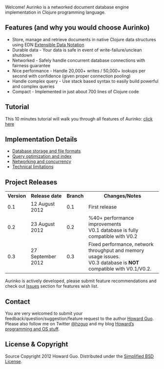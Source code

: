 Welcome! Aurinko is a networked document database engine implementation in Clojure programming language.

Features (and why you would choose Aurinko)
---------------------------------

-   Store, manage and retrieve documents in native Clojure data structures using EDN [Extensible Data Notation][]
-   Durable data - Your data is safe in event of write-failure/unclean shutdown
-   Networked - Safely handle concurrent database connections with fairness guarantee
-   Nice performance - Handle 20,000+ writes / 50,000+ lookups per second with confidence (given proper connection pooling)
-   Handle complex query - Use stack based syntax to easily build powerful and complex queries
-   Compact - Implemented in just about 700 lines of Clojure code

Tutorial
--------

This 10 minutes tutorial will walk you through all features of Aurinko: [click here][]

Implementation Details
----------------------

-   [Database storage and file formats][]
-   [Query optimization and index][]
-   [Networking and concurrency][]
-   [Technical limitations][]

Project Releases
----------------
<table>
  <tr>
    <th>Version</th>
    <th>Release date</th>
    <th>Branch</th>
    <th>Changes/Notes</th>
  </tr>
  <tr>
    <td>0.1</td>
    <td>12 August 2012</td>
    <td>0.1</td>
    <td>First release</td>
  </tr>
  <tr>
    <td>0.2</td>
    <td>23 August 2012</td>
    <td>0.2</td>
    <td>%40+ performance improvements<br />
V0.1 database is fully compatible with V0.2</td>
  </tr>
  <tr>
    <td>0.3</td>
    <td>27 September 2012</td>
    <td>0.3</td>
    <td>Fixed performance, network throughput and memory usage issues.<br />
V0.3 database is <b>NOT</b> compatible with V0.1/V0.2.</td>
  </tr>
</table>

Aurinko is actively developed, please submit feature recommendations and check out [Issues][] section for features wish list.

Contact
-------

You are very welcomed to submit your feedback/question/suggestion/feature request to the author [Howard Guo][].
Please also follow me on Twitter [@hzguo][] and my blog [Howard’s programming and OS stuff][].

License & Copyright
-------------------

Source Copyright 2012 Howard Guo.
Distributed under the [Simplified BSD License][].

  [click here]: https://github.com/HouzuoGuo/Aurinko/wiki/Tutorial
  [Database storage and file formats]: https://github.com/HouzuoGuo/Aurinko/wiki/Database-Storage-and-File-Formats
  [Query optimization and index]: https://github.com/HouzuoGuo/Aurinko/wiki/Query-Optimization-and-Index-Usage
  [Networking and concurrency]: https://github.com/HouzuoGuo/Aurinko/wiki/Network-and-Concurrency-Suppport
  [Technical limitations]: https://github.com/HouzuoGuo/Aurinko/wiki/Limitations
  [Issues]: https://github.com/HouzuoGuo/Aurinko/issues
  [my github]: https://github.com/HouzuoGuo
  [Howard Guo]: mailto:guohouzuo@gmail.com
  [@hzguo]: https://twitter.com/hzguo
  [Howard’s programming and OS stuff]: http://allstarnix.blogspot.com.au
  [Simplified BSD License]: http://www.freebsd.org/copyright/freebsd-license.html
  [Extensible Data Notation]: https://github.com/edn-format/edn
